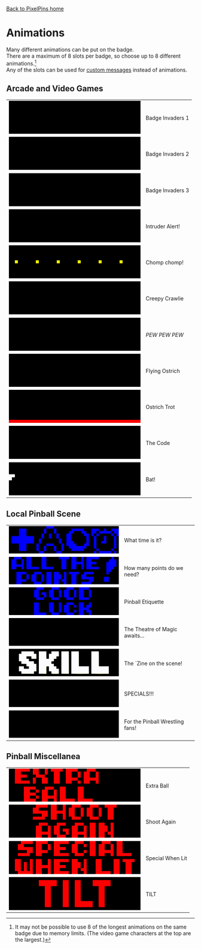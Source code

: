 <a href="../">Back to PixelPins home</a>

# Animations
Many different animations can be put on the badge.\
There are a maximum of 8 slots per badge, so choose up to 8 different animations.[^1]\
Any of the slots can be used for [custom messages](../custom_text) instead of animations.

## Arcade and Video Games

|  |  |
|  :---:    |  :---        |
|  <kbd><img src="../images/Invaders1_PREVIEW.gif"></kbd>  |  Badge Invaders 1  |
|  <kbd><img src="../images/Invaders2_PREVIEW.gif"></kbd>  |  Badge Invaders 2  |
|  <kbd><img src="../images/Invaders3_PREVIEW.gif"></kbd>  |  Badge Invaders 3  |
|  <kbd><img src="../images/Berzerk_YELLOW_PREVIEW.gif"></kbd>  |  Intruder Alert!  |
|  <kbd><img src="../images/Pacman_PREVIEW.gif"></kbd>  |  Chomp chomp!  |
|  <kbd><img src="../images/Centipede_PREVIEW.gif"></kbd>  |  Creepy Crawlie  |
|  <kbd><img src="../images/Spaceship_PREVIEW.gif"></kbd>  |  *PEW PEW PEW*  |
|  <kbd><img src="../images/JOUSTFLY_PREVIEW.gif"></kbd>  |  Flying Ostrich  |
|  <kbd><img src="../images/JOUSTWALK_PREVIEW.gif"></kbd>  |  Ostrich Trot  |
|  <kbd><img src="../images/IBrokeTheCode_PREVIEW.gif"></kbd>  |  The Code  |
|  <kbd><img src="../images/Venture_PREVIEW.gif"></kbd>  |  Bat!  |

## Local Pinball Scene

|  |  |
|  :---:    |  :---        |
|  <kbd><img src="../images/Add-a-ballTime_PREVIEW.gif"></kbd>  |  What time is it?  |
|  <kbd><img src="../images/AllThePoints_PREVIEW.gif"></kbd>  |  How many points do we need?  |
|  <kbd><img src="../images/GoodLuckHaveFun_PREVIEW.gif"></kbd>  |  Pinball Etiquette  |
|  <kbd><img src="../images/MyBallsAreFullOfMagic_PREVIEW.gif"></kbd>  |  The Theatre of Magic awaits...  |
|  <kbd><img src="../images/SkillShot_PREVIEW.gif"></kbd>  |  The `Zine on the scene!  |
|  <kbd><img src="../images/SpecialsComingThrough_PREVIEW.gif"></kbd>  |  SPECIALS!!!  |
|  <kbd><img src="../images/SpecialK_PREVIEW.gif"></kbd>  |  For the Pinball Wrestling fans!  |

## Pinball Miscellanea

|  |  |
|  :---:    |  :---        |
|  <kbd><img src="../images/ExtraBall_PREVIEW.gif"></kbd>  |  Extra Ball  |
|  <kbd><img src="../images/ShootAgain_PREVIEW.gif"></kbd>  |  Shoot Again  |
|  <kbd><img src="../images/SpecialWhenLit_PREVIEW.gif"></kbd>  |  Special When Lit  |
|  <kbd><img src="../images/TILT_PREVIEW.gif"></kbd>  |  TILT  |


[^1]: It may not be possible to use 8 of the longest animations on the same badge due to memory limits. (The video game characters at the top are the largest.)
